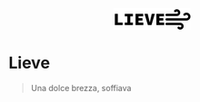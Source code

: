 <p align="center">
  <img src="lieve.svg" alt="lieve" />
</p>

# Lieve
> Una dolce brezza, soffiava

